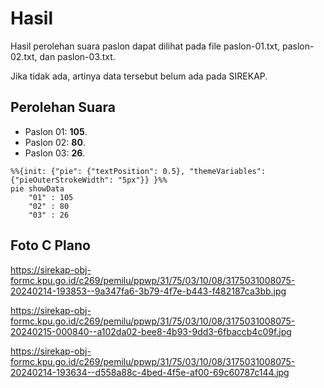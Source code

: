 # Hasil

Hasil perolehan suara paslon dapat dilihat pada file paslon-01.txt, paslon-02.txt, dan paslon-03.txt.

Jika tidak ada, artinya data tersebut belum ada pada SIREKAP.

## Perolehan Suara

 * Paslon 01: **105**.
 * Paslon 02: **80**.
 * Paslon 03: **26**.

```mermaid
%%{init: {"pie": {"textPosition": 0.5}, "themeVariables": {"pieOuterStrokeWidth": "5px"}} }%%
pie showData
    "01" : 105
    "02" : 80
    "03" : 26
```
## Foto C Plano

https://sirekap-obj-formc.kpu.go.id/c269/pemilu/ppwp/31/75/03/10/08/3175031008075-20240214-193853--9a347fa6-3b79-4f7e-b443-f482187ca3bb.jpg

https://sirekap-obj-formc.kpu.go.id/c269/pemilu/ppwp/31/75/03/10/08/3175031008075-20240215-000840--a102da02-bee8-4b93-9dd3-6fbaccb4c09f.jpg

https://sirekap-obj-formc.kpu.go.id/c269/pemilu/ppwp/31/75/03/10/08/3175031008075-20240214-193634--d558a88c-4bed-4f5e-af00-69c60787c144.jpg
